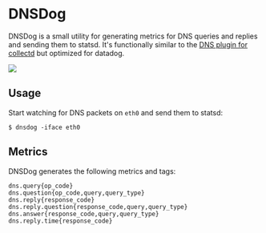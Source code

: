 # DNSDog

DNSDog is a small utility for generating metrics for DNS queries and replies and sending them to statsd. It's functionally similar to the [DNS plugin for collectd](https://collectd.org/wiki/index.php/Plugin:DNS) but optimized for datadog.

![](https://s3.amazonaws.com/ejholmes.github.com/lbLcK.png)

## Usage

Start watching for DNS packets on `eth0` and send them to statsd:

```
$ dnsdog -iface eth0
```

## Metrics

DNSDog generates the following metrics and tags:

```
dns.query{op_code}
dns.question{op_code,query,query_type}
dns.reply{response_code}
dns.reply.question{response_code,query,query_type}
dns.answer{response_code,query,query_type}
dns.reply.time{response_code}
```
